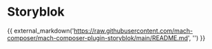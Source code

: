 # Storyblok

{{ external_markdown('https://raw.githubusercontent.com/mach-composer/mach-composer-plugin-storyblok/main/README.md', '') }}
